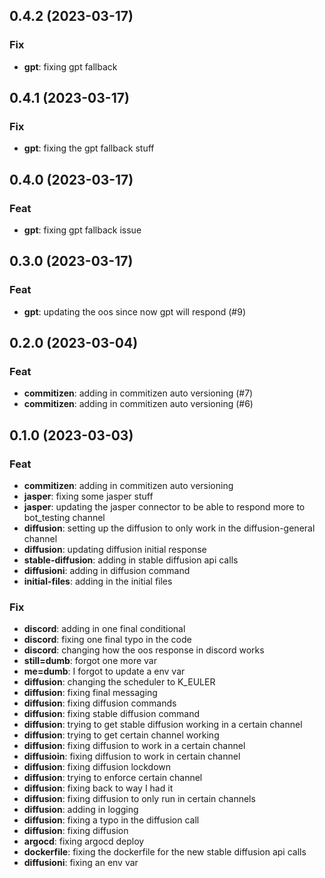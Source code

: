 ## 0.4.2 (2023-03-17)

### Fix

- **gpt**: fixing gpt fallback

## 0.4.1 (2023-03-17)

### Fix

- **gpt**: fixing the gpt fallback stuff

## 0.4.0 (2023-03-17)

### Feat

- **gpt**: fixing gpt fallback issue

## 0.3.0 (2023-03-17)

### Feat

- **gpt**: updating the oos since now gpt will respond (#9)

## 0.2.0 (2023-03-04)

### Feat

- **commitizen**: adding in commitizen auto versioning (#7)
- **commitizen**: adding in commitizen auto versioning (#6)

## 0.1.0 (2023-03-03)

### Feat

- **commitizen**: adding in commitizen auto versioning
- **jasper**: fixing some jasper stuff
- **jasper**: updating the jasper connector to be able to respond more to bot_testing channel
- **diffusion**: setting up the diffusion to only work in the diffusion-general channel
- **diffusion**: updating diffusion initial response
- **stable-diffusion**: adding in stable diffusion api calls
- **diffusioni**: adding in diffusion command
- **initial-files**: adding in the initial files

### Fix

- **discord**: adding in one final conditional
- **discord**: fixing one final typo in the code
- **discord**: changing how the oos response in discord works
- **still=dumb**: forgot one more var
- **me=dumb**: I forgot to update a env var
- **diffusion**: changing the scheduler to K_EULER
- **diffusion**: fixing final messaging
- **diffusion**: fixing diffusion commands
- **diffusion**: fixing stable diffusion command
- **diffusion**: trying to get stable diffusion working in a certain channel
- **diffusion**: trying to get certain channel working
- **diffusion**: fixing diffusion to work in a certain channel
- **diffusioin**: fixing diffusion to work in certain channel
- **diffusion**: fixing diffusion lockdown
- **diffusion**: trying to enforce certain channel
- **diffusion**: fixing back to way I had it
- **diffusion**: fixing diffusion to only run in certain channels
- **diffusion**: adding in logging
- **diffusion**: fixing a typo in the diffusion call
- **diffusion**: fixing diffusion
- **argocd**: fixing argocd deploy
- **dockerfile**: fixing the dockerfile for the new stable diffusion api calls
- **diffusioni**: fixing an env var
